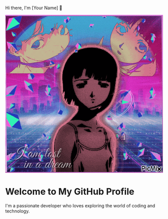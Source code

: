 Hi there, I'm [Your Name] 👋
<div class="hero-section">
  <img src="Image/1.gif" alt="Vibrant gradient background with anime-style character" class="hero-image" />
  <h1 class="hero-title">Welcome to My GitHub Profile</h1>
  <p class="hero-description">I'm a passionate developer who loves exploring the world of coding and technology.</p>
</div>
